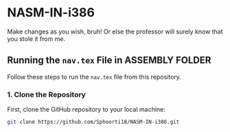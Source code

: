 # NASM-IN-i386
Make changes as you wish, bruh! Or else the professor will surely know that you stole it from me.

## Running the `nav.tex` File in ASSEMBLY FOLDER

Follow these steps to run the `nav.tex` file from this repository.

### 1. Clone the Repository
First, clone the GitHub repository to your local machine:
```bash
git clone https://github.com/Sphoorti18/NASM-IN-i386.git
